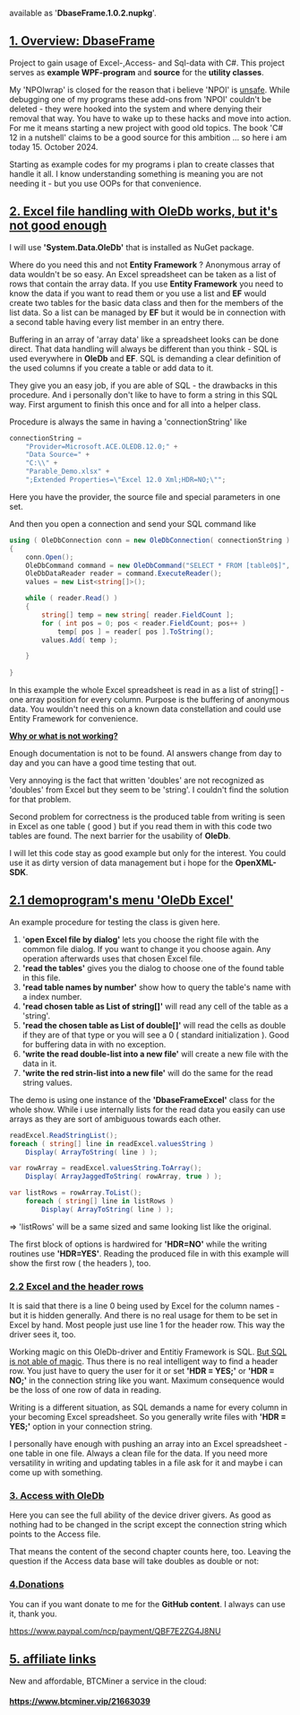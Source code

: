 available as '**DbaseFrame.1.0.2.nupkg**'.



## <u>1. Overview: DbaseFrame</u>

Project to gain usage of Excel-,Access-  and Sql-data with C#. This project serves as **example WPF-program** and **source** for the **utility classes**.

My 'NPOIwrap' is closed for the reason that i believe 'NPOI' is <u>unsafe</u>. While debugging one of my programs these add-ons from 'NPOI' couldn't be deleted - they were hooked into the system and where denying their removal that way. You have to wake up to these hacks and move into action. For me it means starting  a new project with good old topics. The book 'C# 12 in a nutshell' claims to be a good source for this ambition ... so here i am today 15. October 2024.

Starting as example codes for my programs i plan to create classes that handle it all. I know understanding something is meaning you are not needing it - but you use OOPs for that convenience.

## <u>2. Excel file handling with OleDb works, but it's not good enough</u>

I will use **'System.Data.OleDb'** that is installed as NuGet package.

Where do you need this and not **Entity Framework** ? Anonymous array of data wouldn't be so easy. An Excel spreadsheet can be taken as a list of rows that contain the array data. If you use **Entity Framework** you need to know the data if you want to read them or you use a list and **EF** would create two tables for the basic data class and then for the members of the list data. So a list can be managed by **EF** but it would be in connection with a second table having every list member in an entry there. 

Buffering in an array of 'array data' like a spreadsheet looks can be done direct. That data handling will always be different than you think - SQL is used everywhere in **OleDb** and **EF**.  SQL is demanding a clear definition of the used columns if you create a table or add data to it.

They give you an easy job, if you are able of SQL - the drawbacks in this procedure. And i personally don't like to have to form a string in this SQL way. First argument to finish this once and for all into a helper class.

Procedure is always the same in having a 'connectionString' like 

```c#
connectionString = 
    "Provider=Microsoft.ACE.OLEDB.12.0;" +
    "Data Source=" +
    "C:\\" + 
    "Parable_Demo.xlsx" +
	";Extended Properties=\"Excel 12.0 Xml;HDR=NO;\"";
```

Here you have the provider, the source file and special parameters in one set.

And then you open a connection and send your SQL command like

```c#
using ( OleDbConnection conn = new OleDbConnection( connectionString ) )
{
    conn.Open();
    OleDbCommand command = new OleDbCommand("SELECT * FROM [table0$]", conn);
    OleDbDataReader reader = command.ExecuteReader();
    values = new List<string[]>();

    while ( reader.Read() )
    {
        string[] temp = new string[ reader.FieldCount ];
        for ( int pos = 0; pos < reader.FieldCount; pos++ )
            temp[ pos ] = reader[ pos ].ToString();
        values.Add( temp );

    }
            
}
```

In this example the whole Excel spreadsheet is read in as a list of string[] - one array position for every column. Purpose is the buffering of anonymous data. You wouldn't need this on a known data constellation and could use Entity Framework for convenience.

**<u>Why or what is not working?</u>**

Enough documentation is not to be found. AI answers change from day to day and you can have a good time testing that out.

Very annoying is the fact that written 'doubles' are not recognized as 'doubles' from Excel but they seem to be 'string'. I couldn't find the solution for that problem.

Second problem for correctness is the produced table from writing is seen in Excel as one table ( good ) but if you read them in with this code two tables are found. The next barrier for the usability of **OleDb**.

I will let this code stay as good example but only for the interest. You could use it as dirty version of data management but i hope for the **OpenXML-SDK**.

## <u>2.1 demoprogram's menu 'OleDb Excel'</u>

An example procedure for testing the class is given here.

1. '**open Excel file by dialog'** lets you choose the right file with the common file dialog. If you want to change it you choose again. Any operation afterwards uses that chosen Excel file.
2. **'read the tables'** gives you the dialog to choose one of the found table in this file.
3. **'read table names by number'** show how to query the table's name with a index number.
4. **'read chosen table as List of string[]'** will read any cell of the table as a 'string'.
5. **'read the chosen table as List of double[]'** will read the cells as double if they are of that type or you will see a 0 ( standard initialization ). Good for buffering data in with no exception.
6. **'write the read double-list into a new file'** will create a new file with the data in it.
7. **'write the red strin-list into a new file'** will do the same for the read string values.

The demo is using one instance of the **'DbaseFrameExcel'** class for the whole show. While i use internally lists for the read data you easily can use arrays as they are sort of ambiguous towards each other.

```c#
readExcel.ReadStringList();
foreach ( string[] line in readExcel.valuesString )
    Display( ArrayToString( line ) );

var rowArray = readExcel.valuesString.ToArray();
	Display( ArrayJaggedToString( rowArray, true ) );

var listRows = rowArray.ToList();
    foreach ( string[] line in listRows )
        Display( ArrayToString( line ) );
```

=> 'listRows' will be a same sized and same looking list like the original.

The first block of options is hardwired for **'HDR=NO'** while the writing routines use **'HDR=YES'**. Reading the produced file in with this example will show the first row ( the headers ), too.

### <u>2.2 Excel and the header rows</u>

It is said that there is a line 0 being used by Excel for the column names - but it is hidden generally. And there is no real usage for them to be set in Excel by hand. Most people just use line 1 for the header row. This way the driver sees it, too.

Working magic on this OleDb-driver and Entitiy Framework is SQL. <u>But SQL is not able of magic</u>. Thus there is no real intelligent way to find a header row. You just have to query the user for it or set **'HDR = YES;'** or **'HDR = NO;'** in the connection string like you want. Maximum consequence would be the loss of one row of data in reading.

Writing is a different situation, as SQL demands a name for every column in your becoming Excel spreadsheet. So you generally write files with **'HDR = YES;'** option in your connection string.

I personally have enough with pushing an array into an Excel spreadsheet - one table in one file. Always a clean file for the data. If you need more versatility in writing and updating tables in a file ask for it and maybe i can come up with something.

### <u>3. Access with OleDb</u>

Here you can see the full ability of the device driver givers. As good as nothing had to be changed in the script except the connection string which points to the Access file.

That means the content of the second chapter counts here, too. Leaving the question if the Access data base will take doubles as double or not:



### <u>4.Donations</u>

You can if you want donate to me for the **GitHub content**. I always can use it, thank you.

https://www.paypal.com/ncp/payment/QBF7E2ZG4J8NU



## <u>5. affiliate links</u>

New and affordable, BTCMiner a service in the cloud: 

#### https://www.btcminer.vip/21663039

